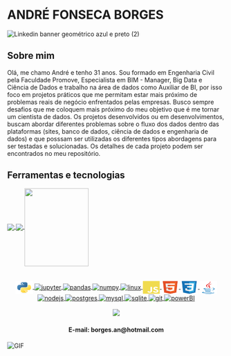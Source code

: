 # ANDRÉ FONSECA BORGES
![Linkedin banner geométrico azul  e preto (2)](https://user-images.githubusercontent.com/82332461/177055278-7f250ab8-4f38-4074-a2dc-03022474e0fa.png)



## Sobre mim

Olá, me chamo André e tenho 31 anos. Sou formado em Engenharia Civil pela Faculdade Promove, Especialista em BIM - Manager, Big Data e Ciência de Dados e trabalho na área de dados como Auxiliar de BI, por isso foco em projetos práticos que me permitam estar mais próximo de problemas reais de negócio enfrentados pelas empresas. Busco sempre desafios que me coloquem mais próximo do meu objetivo que é me tornar um cientista de dados. Os projetos desenvolvidos ou em desenvolvimentos, buscam abordar diferentes problemas sobre o fluxo dos dados dentro das plataformas (sites, banco de dados, ciência de dados e engenharia de dados) e que posssam ser utilizadas os diferentes tipos abordagens para ser testadas e solucionadas. Os detalhes de cada projeto podem ser encontrados no meu repositório.

## Ferramentas e tecnologias
 

<div>
  <a href="https://github.com/borgesds">
  <img height="180em" align="center" src="https://github-readme-stats.vercel.app/api?username=borgesds&show_icons=true&theme=react&include_all_commits=true&count_private=true"/>
  <img height="180em" align="center" src="https://github-readme-stats.vercel.app/api/top-langs/?username=borgesds&layout=compact&langs_count=7&theme=react" />

  <img align="center" width="148" height="180" src="https://media1.tenor.com/images/68e8337fb4eb7e40645d832c64762a8b/tenor.gif?itemid=19443613">
</div>
 <br>
<div  align="center"> 
  <div style="display: inline_block"><br>
  <img align="center" alt="Python" height="30" width="40" src="https://raw.githubusercontent.com/devicons/devicon/master/icons/python/python-original.svg">
   <img align="center" alt="jupyter" height="30" width="40" src="https://encrypted-tbn0.gstatic.com/images?q=tbn:ANd9GcSn2rk9CBKtiLAEKhtgGw48P2iFtJ7MjeYyN2-CvEQW4j8KcjTmv5AwwrynXovtwBXEgsg&usqp=CAU">
   <img align="center" alt="pandas" height="30" width="100" src="https://i.redd.it/c6h7rok9c2v31.jpg">
   <img align="center" alt="numpy" height="30" width="40" src="https://user-images.githubusercontent.com/67586773/105040771-43887300-5a88-11eb-9f01-bee100b9ef22.png">
   <img align="center" alt="linux" height="30" width="40" src="https://www.vectorlogo.zone/logos/linux/linux-icon.svg">
   <img align="center" alt="Rafa-Js" height="30" width="40" src="https://raw.githubusercontent.com/devicons/devicon/master/icons/javascript/javascript-plain.svg">
  <img align="center" alt="HTML" height="30" width="40" src="https://raw.githubusercontent.com/devicons/devicon/master/icons/html5/html5-original.svg">
  <img align="center" alt="CSS" height="30" width="40" src="https://raw.githubusercontent.com/devicons/devicon/master/icons/css3/css3-original.svg">
  <img align="center" alt="java" height="30" width="40" src="https://raw.githubusercontent.com/devicons/devicon/master/icons/java/java-original.svg">
  <img align="center" alt="nodejs" height="30" width="40" src="https://www.vectorlogo.zone/logos/nodejs/nodejs-icon.svg">
  <img align="center" alt="postgres" height="30" width="40" src="https://www.vectorlogo.zone/logos/postgresql/postgresql-icon.svg">
  <img align="center" alt="mysql" height="30" width="40" src="https://www.vectorlogo.zone/logos/mysql/mysql-official.svg">
  <img align="center" alt="sqlite" height="30" width="40" src="https://www.vectorlogo.zone/logos/sqlite/sqlite-icon.svg">
  <img align="center" alt="git" height="30" width="40" src="https://www.vectorlogo.zone/logos/git-scm/git-scm-icon.svg">
  <img align="center" alt="powerBI" height="30" width="40" src="https://upload.wikimedia.org/wikipedia/commons/c/cf/New_Power_BI_Logo.svg">
  
    
</div>
  <br>
  <a href="https://www.linkedin.com/in/andreborgesds/" target="_blank"><img src="https://img.shields.io/badge/-LinkedIn-%230077B5?style=for-the-badge&logo=linkedin&logoColor=white" target="_blank"></a> 
 
 <h4>E-mail: borges.an@hotmail.com</h4>
</div>

 <img align="center" alt="GIF" src="https://github.com/abhisheknaiidu/abhisheknaiidu/blob/master/code.gif?raw=true" width="900" height="400" />
